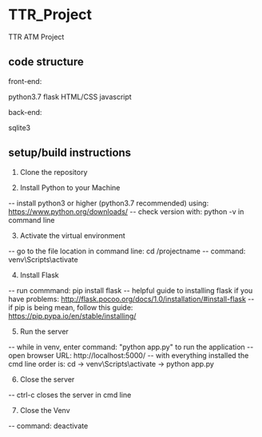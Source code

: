 # TTR_Project
 TTR ATM Project

code structure
--------------
front-end: 

  python3.7
  flask
  HTML/CSS
  javascript
  
back-end:
 
  sqlite3
 
 
setup/build instructions
------------------------

1. Clone the repository
  
2. Install Python to your Machine

  -- install python3 or higher (python3.7 recommended) using: https://www.python.org/downloads/
  -- check version with: python -v in command line

3. Activate the virtual environment

  -- go to the file location in command line: cd /projectname
  -- command: venv\Scripts\activate
  
4. Install Flask
  
  -- run commmand: pip install flask
  -- helpful guide to installing flask if you have problems: http://flask.pocoo.org/docs/1.0/installation/#install-flask
  -- if pip is being mean, follow this guide: https://pip.pypa.io/en/stable/installing/
  
5. Run the server

  -- while in venv, enter command: "python app.py" to run the application
  -- open browser URL: http://localhost:5000/
  -- with everything installed the cmd line order is: cd <local directory> -> venv\Scripts\activate -> python app.py
 
6. Close the server

  -- ctrl-c closes the server in cmd line
  
7. Close the Venv

  -- command: deactivate
  
  
